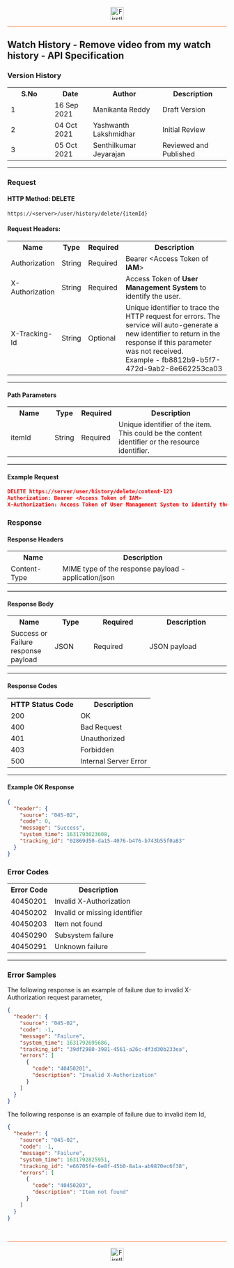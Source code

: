 <p align="center"><img src="https://cdn.shortpixel.ai/spai/w_378+q_lossy+ret_img+to_webp/https://firstlight.ai/wp-content/uploads/2021/03/300ppi-logotype-transparent.png" alt="Firstlight" height="30"/></p>

<hr style="height:1px;border-width:0;background-color:#f26524">

## Watch History - Remove video from my watch history - API Specification

### Version History

<table width='100%'>
  <tr>
    <th width='20%'>S.No</th>
    <th>Date</th>
    <th>Author</th>
    <th>Description</th>
  </tr>
  <tr>
    <td>1</td>
    <td>16 Sep 2021</td>
    <td>Manikanta Reddy</td>
    <td>Draft Version</td>
  </tr>
  <tr>
    <td>2</td>
    <td>04 Oct 2021</td>
    <td>Yashwanth Lakshmidhar</td>
    <td>Initial Review</td>
  </tr>
  <tr>
    <td>3</td>
    <td>05 Oct 2021</td>
    <td>Senthilkumar Jeyarajan</td>
    <td>Reviewed and Published</td>
  </tr>
</table>

<hr style="height:1px;border-width:0;background-color:black">

### Request

#### HTTP Method: DELETE

```
https://<server>/user/history/delete/{itemId}
```

#### Request Headers:

<table width='100%'>
  <tr>
    <th width='20%'>Name</th>
    <th>Type</th>
    <th>Required</th>
    <th>Description</th>
  </tr>
  <tr>
    <td>Authorization</td>
    <td>String</td>
    <td>Required</td>
    <td>Bearer &lt;Access Token of <b>IAM</b>&gt;</td>
  </tr>
  <tr>
    <td>X-Authorization</td>
    <td>String</td>
    <td>Required</td>
    <td>Access Token of <b>User Management System</b> to identify the user.</td>
  </tr>
  <tr>
    <td>X-Tracking-Id</td>
    <td>String</td>
    <td>Optional</td>
    <td>Unique identifier to trace the HTTP request for errors. The service will auto-generate a new identifier to return in the response if this parameter was not received.<br/>Example - fb8812b9-b5f7-472d-9ab2-8e662253ca03</td>
  </tr>
</table>

<hr style="height:1px;border-width:0;background-color:black">


#### Path Parameters

<table width="100%">
  <tr>
    <th width='20%'>Name</th>
    <th>Type</th>
    <th>Required</th>
    <th>Description</th>
  </tr>
  <tr>
    <td>itemId</td>
    <td>String</td>
    <td>Required</td>
    <td>Unique identifier of the item. This could be the content identifier or the resource identifier.</td>
  </tr>
</table>

<hr style="height:1px;border-width:0;background-color:black">

<div class="page"/>

#### Example Request

```json
DELETE https://server/user/history/delete/content-123
Authorization: Bearer <Access Token of IAM>
X-Authorization: Access Token of User Management System to identify the user.

```

### Response

#### Response Headers

<table width="100%">
  <tr>
    <th>Name</th>
    <th>Description</th>
  </tr>
  <tr>
    <td>Content-Type</td>
    <td>MIME type of the response payload - application/json</td>
  </tr>
</table>

<hr style="height:1px;border-width:0;background-color:black">

#### Response Body

<table width="100%">
  <tr>
    <th width='20%'>Name</th>
    <th>Type</th>
    <th>Required</th>
    <th>Description</th>
  </tr>
 <tr>
    <td>Success or Failure response payload</td>
    <td>JSON</td>
    <td>Required</td>
    <td>JSON payload</td>
  </tr>
</table>


<hr style="height:1px;border-width:0;background-color:black">

#### Response Codes

<table width="100%">
  <tr>
    <th>HTTP Status Code</th>
    <th>Description</th>
  </tr>
  <tr>
    <td>200</td>
    <td>OK</td>
  </tr>
  <tr>
    <td>400</td>
    <td>Bad Request</td>
  </tr>
  <tr>
    <td>401</td>
    <td>Unauthorized</td>
  </tr>
  <tr>
    <td>403</td>
    <td>Forbidden</td>
  </tr>
  <tr>
    <td>500</td>
    <td>Internal Server Error</td>
  </tr>
</table>

<hr style="height:1px;border-width:0;background-color:black">

<div class="page"/>

#### Example OK Response

```json
{
  "header": {
    "source": "045-02",
    "code": 0,
    "message": "Success",
    "system_time": 1631793023608,
    "tracking_id": "02869d50-da15-4076-b476-b743b55f0a83"
  }
}
```

### Error Codes

<table width="100%">
  <tr>
    <th>Error Code</th>
    <th>Description</th>
  </tr>
  <tr>
    <td>40450201</td>
    <td>Invalid X-Authorization</td>
  </tr>
  <tr>
    <td>40450202</td>
    <td>Invalid or missing identifier</td>
  </tr>
  <tr>
    <td>40450203</td>
    <td>Item not found</td>
  </tr>
  <tr>
    <td>40450290</td>
    <td>Subsystem failure</td>
  </tr>
  <tr>
    <td>40450291</td>
    <td>Unknown failure</td>
  </tr>
</table>

<hr style="height:1px;border-width:0;background-color:black">

### Error Samples

The following response is an example of failure due to invalid X-Authorization request parameter,

```json
{
  "header": {
    "source": "045-02",
    "code": -1,
    "message": "Failure",
    "system_time": 1631792695686,
    "tracking_id": "39df2980-3981-4561-a26c-df3d30b233ea",
    "errors": [
      {
        "code": "40450201",
        "description": "Invalid X-Authorization"
      }
    ]
  }
}
```
<div class="page"/>

The following response is an example of failure due to invalid item Id,

```json
{
  "header": {
    "source": "045-02",
    "code": -1,
    "message": "Failure",
    "system_time": 1631792825951,
    "tracking_id": "e66705fe-6e8f-45b0-8a1a-ab9870ec6f38",
    "errors": [
      {
        "code": "40450203",
        "description": "Item not found"
      }
    ]
  }
}
```

<br/>

<hr style="height:1px;border-width:0;background-color:#f26524">

<p align="center"><img src="https://cdn.shortpixel.ai/spai/w_378+q_lossy+ret_img+to_webp/https://firstlight.ai/wp-content/uploads/2021/03/300ppi-logotype-transparent.png" alt="Firstlight" height="30"/></p>
